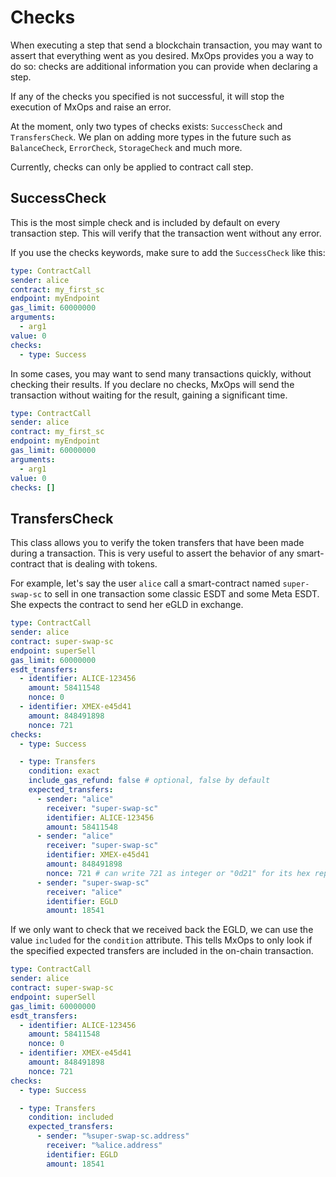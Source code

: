 # Checks

When executing a step that send a blockchain transaction, you may want to assert that everything went as you desired.
MxOps provides you a way to do so: checks are additional information you can provide when
declaring a step.

If any of the checks you specified is not successful, it will stop the execution of MxOps
and raise an error.

At the moment, only two types of checks exists: `SuccessCheck` and `TransfersCheck`. We plan
on adding more types in the future such as `BalanceCheck`, `ErrorCheck`,
`StorageCheck` and much more.

Currently, checks can only be applied to contract call step.

## SuccessCheck

This is the most simple check and is included by default on every transaction step. This will verify
that the transaction went without any error.

If you use the checks keywords, make sure to add the `SuccessCheck` like this:

```yaml
type: ContractCall
sender: alice
contract: my_first_sc
endpoint: myEndpoint
gas_limit: 60000000
arguments:
  - arg1
value: 0
checks:
  - type: Success
```

In some cases, you may want to send many transactions quickly, without checking their results.
If you declare no checks, MxOps will send the transaction without waiting for the result,
gaining a significant time.

```yaml
type: ContractCall
sender: alice
contract: my_first_sc
endpoint: myEndpoint
gas_limit: 60000000
arguments:
  - arg1
value: 0
checks: []
```

## TransfersCheck

This class allows you to verify the token transfers that have been made during a transaction. This
is very useful to assert the behavior of any smart-contract that is dealing with tokens.

For example, let's say the user `alice` call a smart-contract named `super-swap-sc` to sell in one
transaction some classic ESDT and some Meta ESDT. She expects the contract to send her eGLD
in exchange.

```yaml
type: ContractCall
sender: alice
contract: super-swap-sc
endpoint: superSell
gas_limit: 60000000
esdt_transfers:
  - identifier: ALICE-123456
    amount: 58411548
    nonce: 0
  - identifier: XMEX-e45d41
    amount: 848491898
    nonce: 721
checks:
  - type: Success

  - type: Transfers
    condition: exact
    include_gas_refund: false # optional, false by default
    expected_transfers:
      - sender: "alice"
        receiver: "super-swap-sc"
        identifier: ALICE-123456
        amount: 58411548
      - sender: "alice"
        receiver: "super-swap-sc"
        identifier: XMEX-e45d41
        amount: 848491898
        nonce: 721 # can write 721 as integer or "0d21" for its hex representation
      - sender: "super-swap-sc"
        receiver: "alice"
        identifier: EGLD
        amount: 18541
```

If we only want to check that we received back the EGLD, we can use the value `included` for the
`condition` attribute. This tells MxOps to only look if the specified expected transfers are
included in the on-chain transaction.

```yaml
type: ContractCall
sender: alice
contract: super-swap-sc
endpoint: superSell
gas_limit: 60000000
esdt_transfers:
  - identifier: ALICE-123456
    amount: 58411548
    nonce: 0
  - identifier: XMEX-e45d41
    amount: 848491898
    nonce: 721
checks:
  - type: Success

  - type: Transfers
    condition: included
    expected_transfers:
      - sender: "%super-swap-sc.address"
        receiver: "%alice.address"
        identifier: EGLD
        amount: 18541
```
